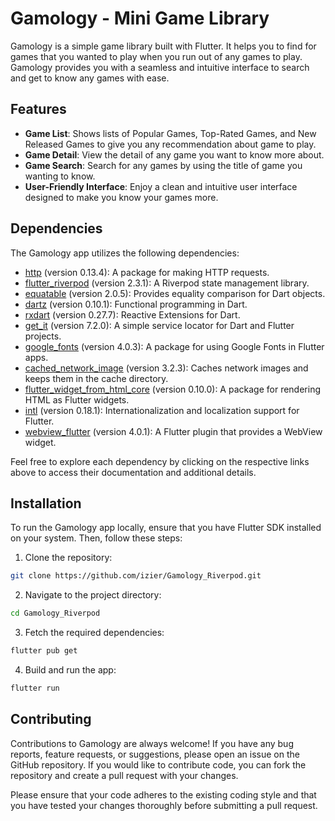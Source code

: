# Gamology - Mini Game Library

Gamology is a simple game library built with Flutter. It helps you to find for games that you wanted to play when you run out of any games to play. Gamology provides you with a seamless and intuitive interface to search and get to know any games with ease.

## Features

- **Game List**: Shows lists of Popular Games, Top-Rated Games, and New Released Games to give you any recommendation about game to play.
- **Game Detail**: View the detail of any game you want to know more about.
- **Game Search**: Search for any games by using the title of game you wanting to know.
- **User-Friendly Interface**: Enjoy a clean and intuitive user interface designed to make you know your games more.

## Dependencies

The Gamology app utilizes the following dependencies:


- [http](https://pub.dev/packages/http) (version 0.13.4): A package for making HTTP requests.
- [flutter_riverpod](https://pub.dev/packages/flutter_riverpod) (version 2.3.1): A Riverpod state management library.
- [equatable](https://pub.dev/packages/equatable) (version 2.0.5): Provides equality comparison for Dart objects.
- [dartz](https://pub.dev/packages/dartz) (version 0.10.1): Functional programming in Dart.
- [rxdart](https://pub.dev/packages/rxdart) (version 0.27.7): Reactive Extensions for Dart.
- [get_it](https://pub.dev/packages/get_it) (version 7.2.0): A simple service locator for Dart and Flutter projects.
- [google_fonts](https://pub.dev/packages/google_fonts) (version 4.0.3): A package for using Google Fonts in Flutter apps.
- [cached_network_image](https://pub.dev/packages/cached_network_image) (version 3.2.3): Caches network images and keeps them in the cache directory.
- [flutter_widget_from_html_core](https://pub.dev/packages/flutter_widget_from_html_core) (version 0.10.0): A package for rendering HTML as Flutter widgets.
- [intl](https://pub.dev/packages/intl) (version 0.18.1): Internationalization and localization support for Flutter.
- [webview_flutter](https://pub.dev/packages/webview_flutter) (version 4.0.1): A Flutter plugin that provides a WebView widget.

Feel free to explore each dependency by clicking on the respective links above to access their documentation and additional details.

## Installation

To run the Gamology app locally, ensure that you have Flutter SDK installed on your system. Then, follow these steps:

1. Clone the repository:

```bash
git clone https://github.com/izier/Gamology_Riverpod.git
```
2. Navigate to the project directory:

```bash
cd Gamology_Riverpod
```
3. Fetch the required dependencies:

```bash
flutter pub get
```
4. Build and run the app:

```bash
flutter run
```

## Contributing

Contributions to Gamology are always welcome! If you have any bug reports, feature requests, or suggestions, please open an issue on the GitHub repository. If you would like to contribute code, you can fork the repository and create a pull request with your changes.

Please ensure that your code adheres to the existing coding style and that you have tested your changes thoroughly before submitting a pull request.
